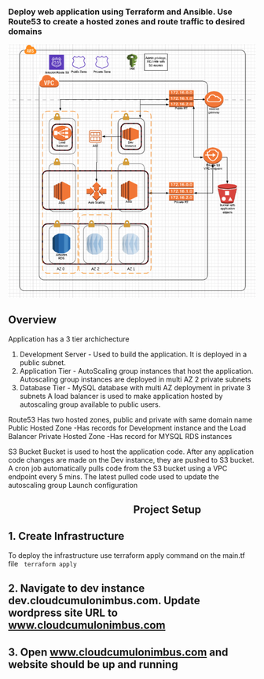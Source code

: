 ### Deploy web application using Terraform and Ansible. Use Route53 to create a hosted zones and route traffic to desired domains

![img-1](images/Architecture-Diagram.png)

## Overview
Application has a 3 tier archichecture
1. Development Server  - Used to build the application. It is deployed in a public subnet.
2. Application Tier - AutoScaling group instances that host the application. Autoscaling group instances are deployed in multi AZ 2 private subnets
3. Database Tier - MySQL database with multi AZ deployment in private 3 subnets
A load balancer is used to make application hosted by autoscaling group available to public users.

Route53
Has two hosted zones, public and private with same domain name
Public Hosted Zone
-Has records for Development instance and the Load Balancer
Private Hosted Zone
-Has record for MYSQL RDS instances

S3 Bucket
Bucket is used to host the application code. After any application code changes are made on the Dev instance, they are pushed to S3 bucket. A cron job automatically pulls code from the S3 bucket using a VPC endpoint every 5 mins. The latest pulled code used to update the autoscaling group Launch configuration

## &emsp; &emsp; &emsp; &emsp; &emsp; &emsp; &emsp; &emsp; &emsp; &emsp;Project Setup

## 1. Create Infrastructure
To deploy the infrastructure use terraform apply command on the main.tf file &nbsp;
```terraform apply ```

## 2. Navigate to dev instance dev.cloudcumulonimbus.com. Update wordpress site URL to www.cloudcumulonimbus.com

## 3. Open www.cloudcumulonimbus.com and website should be up and running
